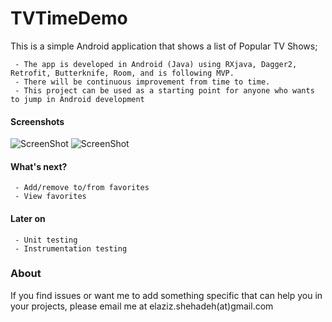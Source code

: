 # TVTimeDemo
This is a simple Android application that shows a list of Popular TV Shows;

     - The app is developed in Android (Java) using RXjava, Dagger2, Retrofit, Butterknife, Room, and is following MVP.
     - There will be continuous improvement from time to time.
     - This project can be used as a starting point for anyone who wants to jump in Android development


#### Screenshots

![ScreenShot](https://raw.github.com/AbedElazizShe/TVTimeDemo/master/screenshots/main_page.PNG)
![ScreenShot](https://raw.github.com/AbedElazizShe/TVTimeDemo/master/screenshots/item_details.png)

#### What's next?

     - Add/remove to/from favorites
     - View favorites

#### Later on

     - Unit testing
     - Instrumentation testing

### About
If you find issues or want me to add something specific that can help you in your projects, please email me at elaziz.shehadeh(at)gmail.com



